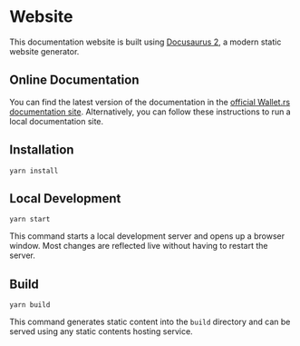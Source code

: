 # Website

This documentation website is built using [Docusaurus 2](https://docusaurus.io/), a modern static website generator.

## Online Documentation

You can find the latest version of the documentation in the [official Wallet.rs documentation site](https://wallet-lib.docs.iota.org/). Alternatively, you can follow these instructions to run a local documentation site. 

## Installation

```console
yarn install
```

## Local Development

```console
yarn start
```

This command starts a local development server and opens up a browser window. Most changes are reflected live without having to restart the server.

## Build

```console
yarn build
```

This command generates static content into the `build` directory and can be served using any static contents hosting service.

